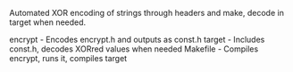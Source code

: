 Automated XOR encoding of strings through headers and make, decode in target when needed.

encrypt		- Encodes encrypt.h and outputs as const.h
target		- Includes const.h, decodes XORred values when needed
Makefile	- Compiles encrypt, runs it, compiles target
